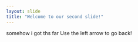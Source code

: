 ```yaml
---
layout: slide
title: "Welcome to our second slide!"
---
```

somehow i got ths far
Use the left arrow to go back!
